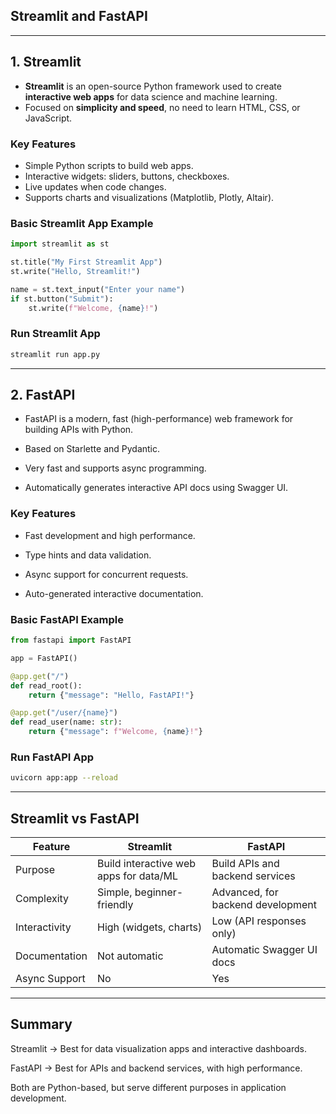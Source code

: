 ## Streamlit and FastAPI

---

## 1. Streamlit  

- **Streamlit** is an open-source Python framework used to create **interactive web apps** for data science and machine learning.  
- Focused on **simplicity and speed**, no need to learn HTML, CSS, or JavaScript.  

### Key Features

- Simple Python scripts to build web apps.  
- Interactive widgets: sliders, buttons, checkboxes.  
- Live updates when code changes.  
- Supports charts and visualizations (Matplotlib, Plotly, Altair).  

### Basic Streamlit App Example

```python
import streamlit as st

st.title("My First Streamlit App")
st.write("Hello, Streamlit!")

name = st.text_input("Enter your name")
if st.button("Submit"):
    st.write(f"Welcome, {name}!")
```

### Run Streamlit App

```bash
streamlit run app.py
```

---

## 2. FastAPI

- FastAPI is a modern, fast (high-performance) web framework for building APIs with Python.

- Based on Starlette and Pydantic.

- Very fast and supports async programming.

- Automatically generates interactive API docs using Swagger UI.


### Key Features

- Fast development and high performance.

- Type hints and data validation.

- Async support for concurrent requests.

- Auto-generated interactive documentation.

### Basic FastAPI Example

```python
from fastapi import FastAPI

app = FastAPI()

@app.get("/")
def read_root():
    return {"message": "Hello, FastAPI!"}

@app.get("/user/{name}")
def read_user(name: str):
    return {"message": f"Welcome, {name}!"}
```

### Run FastAPI App

```bash
uvicorn app:app --reload
```

---

## Streamlit vs FastAPI

| Feature       | Streamlit                              | FastAPI                           |
| ------------- | -------------------------------------- | --------------------------------- |
| Purpose       | Build interactive web apps for data/ML | Build APIs and backend services   |
| Complexity    | Simple, beginner-friendly              | Advanced, for backend development |
| Interactivity | High (widgets, charts)                 | Low (API responses only)          |
| Documentation | Not automatic                          | Automatic Swagger UI docs         |
| Async Support | No                                     | Yes                               |


---

## Summary

Streamlit → Best for data visualization apps and interactive dashboards.

FastAPI → Best for APIs and backend services, with high performance.

Both are Python-based, but serve different purposes in application development.
